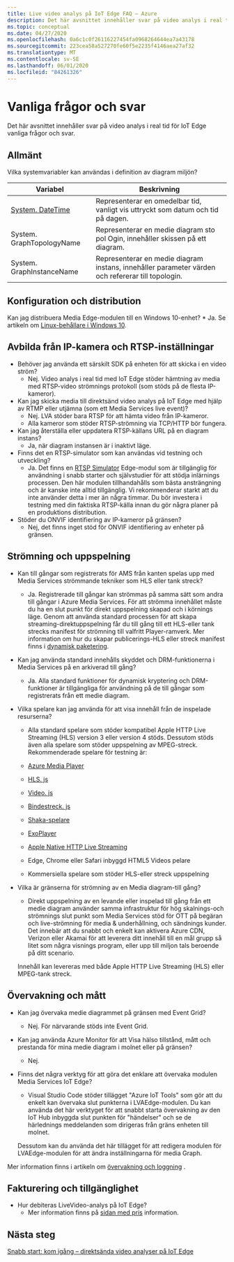 ```yaml
---
title: Live video analys på IoT Edge FAQ – Azure
description: Det här avsnittet innehåller svar på video analys i real tid för IoT Edge vanliga frågor och svar.
ms.topic: conceptual
ms.date: 04/27/2020
ms.openlocfilehash: 0a6c1c0f26116227454fa0968264644ea7a43178
ms.sourcegitcommit: 223cea58a527270fe60f5e2235f4146aea27af32
ms.translationtype: MT
ms.contentlocale: sv-SE
ms.lasthandoff: 06/01/2020
ms.locfileid: "84261326"
---
```

# <a name="frequently-asked-questions-faqs"></a>Vanliga frågor och svar

Det här avsnittet innehåller svar på video analys i real tid för IoT Edge vanliga frågor och svar.

## <a name="general"></a>Allmänt

Vilka systemvariabler kan användas i definition av diagram miljön?

|Variabel   |Beskrivning|
|---|---|
|[System. DateTime](https://docs.microsoft.com/dotnet/framework/data/adonet/sql/linq/system-datetime-methods)|Representerar en omedelbar tid, vanligt vis uttryckt som datum och tid på dagen.|
|System. GraphTopologyName   |Representerar en medie diagram sto pol Ogin, innehåller skissen på ett diagram.|
|System. GraphInstanceName|  Representerar en medie diagram instans, innehåller parameter värden och refererar till topologin.|

## <a name="configuration-and-deployment"></a>Konfiguration och distribution

Kan jag distribuera Media Edge-modulen till en Windows 10-enhet?
    * Ja. Se artikeln om [Linux-behållare i Windows 10](https://docs.microsoft.com/virtualization/windowscontainers/deploy-containers/linux-containers).

## <a name="capture-from-ip-camera-and-rtsp-settings"></a>Avbilda från IP-kamera och RTSP-inställningar

* Behöver jag använda ett särskilt SDK på enheten för att skicka i en video ström?
    * Nej. Video analys i real tid med IoT Edge stöder hämtning av media med RTSP-video strömnings protokoll (som stöds på de flesta IP-kameror).
* Kan jag skicka media till direktsänd video analys på IoT Edge med hjälp av RTMP eller utjämna (som ett Media Services live event)?
    * Nej. LVA stöder bara RTSP för att hämta video från IP-kameror.
    * Alla kameror som stöder RTSP-strömning via TCP/HTTP bör fungera. 
* Kan jag återställa eller uppdatera RTSP-källans URL på en diagram instans?
    * Ja, när diagram instansen är i inaktivt läge.  
* Finns det en RTSP-simulator som kan användas vid testning och utveckling?
    * Ja. Det finns en [RTSP Simulator](https://github.com/Azure/live-video-analytics/tree/master/utilities/rtspsim-live555) Edge-modul som är tillgänglig för användning i snabb starter och självstudier för att stödja inlärnings processen. Den här modulen tillhandahålls som bästa ansträngning och är kanske inte alltid tillgänglig. Vi rekommenderar starkt att du inte använder detta i mer än några timmar. Du bör investera i testning med din faktiska RTSP-källa innan du gör några planer på en produktions distribution.
* Stöder du ONVIF identifiering av IP-kameror på gränsen?
    * Nej, det finns inget stöd för ONVIF identifiering av enheter på gränsen.

## <a name="streaming-and-playback"></a>Strömning och uppspelning

* Kan till gångar som registrerats för AMS från kanten spelas upp med Media Services strömmande tekniker som HLS eller tank streck?
    * Ja. Registrerade till gångar kan strömmas på samma sätt som andra till gångar i Azure Media Services. För att strömma innehållet måste du ha en slut punkt för direkt uppspelning skapad och i körnings läge. Genom att använda standard processen för att skapa streaming-direktuppspelning får du till gång till ett HLS-eller tank strecks manifest för strömning till valfritt Player-ramverk. Mer information om hur du skapar publicerings-HLS eller streck manifest finns i [dynamisk paketering](../latest/dynamic-packaging-overview.md).
* Kan jag använda standard innehålls skyddet och DRM-funktionerna i Media Services på en arkiverad till gång?
    * Ja. Alla standard funktioner för dynamisk kryptering och DRM-funktioner är tillgängliga för användning på de till gångar som registrerats från ett medie diagram.
* Vilka spelare kan jag använda för att visa innehåll från de inspelade resurserna?
   * Alla standard spelare som stöder kompatibel Apple HTTP Live Streaming (HLS) version 3 eller version 4 stöds. Dessutom stöds även alla spelare som stöder uppspelning av MPEG-streck.
    Rekommenderade spelare för testning är:

    * [Azure Media Player](../latest/use-azure-media-player.md)
    * [HLS. js](https://hls-js.netlify.app/demo/)
    * [Video. js](https://videojs.com/)
    * [Bindestreck. js](https://github.com/Dash-Industry-Forum/dash.js/wiki)
    * [Shaka-spelare](https://github.com/google/shaka-player)
    * [ExoPlayer](https://github.com/google/ExoPlayer)
    * [Apple Native HTTP Live Streaming](https://developer.apple.com/streaming/)
    * Edge, Chrome eller Safari inbyggd HTML5 Videos pelare
    * Kommersiella spelare som stöder HLS-eller streck uppspelning
* Vilka är gränserna för strömning av en Media diagram-till gång?
    * Direkt uppspelning av en levande eller inspelad till gång från ett medie diagram använder samma infrastruktur för hög skalnings-och strömnings slut punkt som Media Services stöd för OTT på begäran och live-strömning för media & underhållning, och sändnings kunder. Det innebär att du snabbt och enkelt kan aktivera Azure CDN, Verizon eller Akamai för att leverera ditt innehåll till en mål grupp så litet som några visnings program, eller upp till miljon tals beroende på ditt scenario.

    Innehåll kan levereras med både Apple HTTP Live Streaming (HLS) eller MPEG-tank streck.

## <a name="monitoring-and-metrics"></a>Övervakning och mått

* Kan jag övervaka medie diagrammet på gränsen med Event Grid?
    * Nej. För närvarande stöds inte Event Grid.
* Kan jag använda Azure Monitor för att Visa hälso tillstånd, mått och prestanda för mina medie diagram i molnet eller på gränsen?
    * Nej.
* Finns det några verktyg för att göra det enklare att övervaka modulen Media Services IoT Edge?
    * Visual Studio Code stöder tillägget "Azure IoT Tools" som gör att du enkelt kan övervaka slut punkterna i LVAEdge-modulen. Du kan använda det här verktyget för att snabbt starta övervakning av den IoT Hub inbyggda slut punkten för "händelser" och se de härlednings meddelanden som dirigeras från gräns enheten till molnet. 

    Dessutom kan du använda det här tillägget för att redigera modulen för LVAEdge-modulen för att ändra inställningarna för media Graph.

Mer information finns i artikeln om [övervakning och loggning](monitoring-logging.md) .

## <a name="billing-and-availability"></a>Fakturering och tillgänglighet

* Hur debiteras LiveVideo-analys på IoT Edge?
    * Mer information finns på [sidan med pris](https://azure.microsoft.com/pricing/details/media-services/) information.

## <a name="next-steps"></a>Nästa steg

[Snabb start: kom igång – direktsända video analyser på IoT Edge](get-started-detect-motion-emit-events-quickstart.md)
